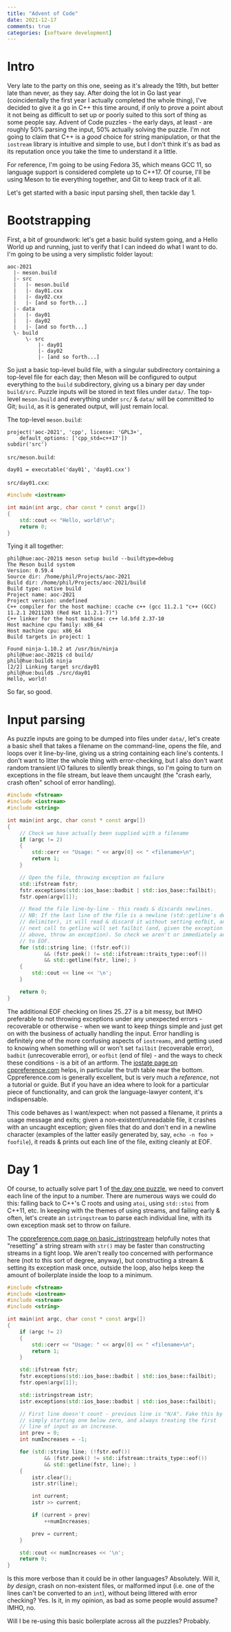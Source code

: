 ```yaml
---
title: "Advent of Code"
date: 2021-12-17
comments: true
categories: [software development]
---
```

# Intro
Very late to the party on this one, seeing as it's already the 19th, but better
late than never, as they say. After doing the lot in Go last year
(coincidentally the first year I actually completed the whole thing), I've
decided to give it a go in C++ this time around, if only to prove a point about
it not being as difficult to set up or poorly suited to this sort of thing as
some people say. Advent of Code puzzles - the early days, at least - are
roughly 50% parsing the input, 50% actually solving the puzzle. I'm not going
to claim that C++ is a _good_ choice for string manipulation, or that the
`iostream` library is intuitive and simple to use, but I don't think it's as
bad as its reputation once you take the time to understand it a little.

For reference, I'm going to be using Fedora 35, which means GCC 11, so language
support is considered complete up to C++17. Of course, I'll be using Meson to
tie everything together, and Git to keep track of it all.

Let's get started with a basic input parsing shell, then tackle day 1.

# Bootstrapping
First, a bit of groundwork: let's get a basic build system going, and a Hello
World up and running, just to verify that I can indeed do what I want to do.
I'm going to be using a very simplistic folder layout:

```
aoc-2021
  |- meson.build
  |- src
  |   |- meson.build
  |   |- day01.cxx
  |   |- day02.cxx
  |   |- [and so forth...]
  |- data
  |   |- day01
  |   |- day02
  |   |- [and so forth...]
  \- build
      \- src
          |- day01
          |- day02
          |- [and so forth...]
```

So just a basic top-level build file, with a singular subdirectory containing a
top-level file for each day; then Meson will be configured to output everything
to the `build` subdirectory, giving us a binary per day under `build/src`.
Puzzle inputs will be stored in text files under `data/`. The top-level
`meson.build` and everything under `src/` & `data/` will be committed to Git;
`build`, as it is generated output, will just remain local.

The top-level `meson.build`:

```shell
project('aoc-2021', 'cpp', license: 'GPL3+',
    default_options: ['cpp_std=c++17'])
subdir('src')
```

`src/meson.build`:

```shell
day01 = executable('day01', 'day01.cxx')
```

`src/day01.cxx`:

```cxx
#include <iostream>

int main(int argc, char const * const argv[])
{
    std::cout << "Hello, world!\n";
    return 0;
}
```

Tying it all together:
```shell-session
phil@hue:aoc-2021$ meson setup build --buildtype=debug
The Meson build system
Version: 0.59.4
Source dir: /home/phil/Projects/aoc-2021
Build dir: /home/phil/Projects/aoc-2021/build
Build type: native build
Project name: aoc-2021
Project version: undefined
C++ compiler for the host machine: ccache c++ (gcc 11.2.1 "c++ (GCC) 11.2.1 20211203 (Red Hat 11.2.1-7)")
C++ linker for the host machine: c++ ld.bfd 2.37-10
Host machine cpu family: x86_64
Host machine cpu: x86_64
Build targets in project: 1

Found ninja-1.10.2 at /usr/bin/ninja
phil@hue:aoc-2021$ cd build/
phil@hue:build$ ninja
[2/2] Linking target src/day01
phil@hue:build$ ./src/day01
Hello, world!
```

So far, so good.

# Input parsing
As puzzle inputs are going to be dumped into files under `data/`, let's create
a basic shell that takes a filename on the command-line, opens the file, and
loops over it line-by-line, giving us a string containing each line's contents.
I don't want to litter the whole thing with error-checking, but I also don't
want random transient I/O failures to silently break things, so I'm going to
turn on exceptions in the file stream, but leave them uncaught (the "crash
early, crash often" school of error handling).

```cxx {linenos=true}
#include <fstream>
#include <iostream>
#include <string>

int main(int argc, char const * const argv[])
{
    // Check we have actually been supplied with a filename
    if (argc != 2)
    {
        std::cerr << "Usage: " << argv[0] << " <filename>\n";
        return 1;
    }

    // Open the file, throwing exception on failure
    std::ifstream fstr;
    fstr.exceptions(std::ios_base::badbit | std::ios_base::failbit);
    fstr.open(argv[1]);

    // Read the file line-by-line - this reads & discards newlines.
    // NB: If the last line of the file is a newline (std::getline's default
    // delimiter), it will read & discard it without setting eofbit, and the
    // next call to getline will set failbit (and, given the exception mask
    // above, throw an exception). So check we aren't or immediately adjacent
    // to EOF.
    for (std::string line; (!fstr.eof())
            && (fstr.peek() != std::ifstream::traits_type::eof())
            && std::getline(fstr, line); )
    {
        std::cout << line << '\n';
    }

    return 0;
}
```

The additional EOF checking on lines 25..27 is a bit messy, but IMHO preferable
to not throwing exceptions under any unexpected errors - recoverable or
otherwise - when we want to keep things simple and just get on with the
business of actually handling the input. Error handling is definitely one of
the more confusing aspects of `iostreams`, and getting used to knowing when
something will or won't set `failbit` (recoverable error), `badbit`
(unrecoverable error), or `eofbit` (end of file) - and the ways to check these
conditions - is a bit of an artform. The [iostate page on cppreference.com](https://en.cppreference.com/w/cpp/io/ios_base/iostate)
helps, in particular the truth table near the bottom. Cppreference.com is
generally excellent, but is very much a _reference_, not a tutorial or guide.
But if you have an idea where to look for a particular piece of functionality,
and can grok the language-lawyer content, it's indispensable.

This code behaves as I want/expect: when not passed a filename, it prints a
usage message and exits; given a non-existent/unreadable file, it crashes with
an uncaught exception; given files that do and don't end in a newline character
(examples of the latter easily generated by, say, `echo -n foo > foofile`), it
reads & prints out each line of the file, exiting cleanly at EOF.

# Day 1
Of course, to actually solve part 1 of
[the day one puzzle](https://adventofcode.com/2021/day/1), we need to convert
each line of the input to a number. There are numerous ways we could do this:
falling back to C++'s C roots and using `atoi`, using `std::stoi` from C++11,
etc. In keeping with the themes of using streams, and failing early & often,
let's create an `istringstream` to parse each individual line, with its
own exception mask set to throw on failure.

The
[cppreference.com page on basic_istringstream](https://en.cppreference.com/w/cpp/io/basic_istringstream/basic_istringstream)
helpfully notes that "resetting" a string stream with `str()` may be faster
than constructing streams in a tight loop. We aren't really too concerned with
performance here (not to this sort of degree, anyway), but constructing a
stream & setting its exception mask once, outside the loop, also helps keep the
amount of boilerplate inside the loop to a minimum.

```cxx
#include <fstream>
#include <iostream>
#include <sstream>
#include <string>

int main(int argc, char const * const argv[])
{
    if (argc != 2)
    {
        std::cerr << "Usage: " << argv[0] << " <filename>\n";
        return 1;
    }

    std::ifstream fstr;
    fstr.exceptions(std::ios_base::badbit | std::ios_base::failbit);
    fstr.open(argv[1]);

    std::istringstream istr;
    istr.exceptions(std::ios_base::badbit | std::ios_base::failbit);

    // First line doesn't count - previous line is "N/A". Fake this by
    // simply starting one below zero, and always treating the first
    // line of input as an increase.
    int prev = 0;
    int numIncreases = -1;

    for (std::string line; (!fstr.eof())
            && (fstr.peek() != std::ifstream::traits_type::eof())
            && std::getline(fstr, line); )
    {
        istr.clear();
        istr.str(line);

        int current;
        istr >> current;

        if (current > prev)
            ++numIncreases;

        prev = current;
    }

    std::cout << numIncreases << '\n';
    return 0;
}
```

Is this more verbose than it could be in other languages? Absolutely. Will it,
_by design_, crash on non-existent files, or malformed input (i.e. one of the
lines can't be converted to an `int`), without being littered with error
checking? Yes. Is it, in my opinion, as bad as some people would assume? IMHO,
no.

Will I be re-using this basic boilerplate across all the puzzles? Probably.
